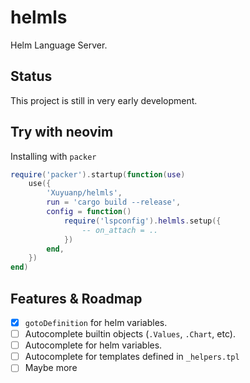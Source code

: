 # helmls

Helm Language Server.

## Status

This project is still in very early development.

## Try with neovim

Installing with `packer`

```lua
require('packer').startup(function(use)
    use({
        'Xuyuanp/helmls',
        run = 'cargo build --release',
        config = function()
            require('lspconfig').helmls.setup({
                -- on_attach = ..
            })
        end,
    })
end)
```

## Features & Roadmap

* [x] `gotoDefinition` for helm variables.
* [ ] Autocomplete builtin objects (`.Values`, `.Chart`, etc).
* [ ] Autocomplete for helm variables.
* [ ] Autocomplete for templates defined in `_helpers.tpl`
* [ ] Maybe more
